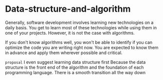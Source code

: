 # Data-structure-and-algorithm

Generally, software development involves learning new technologies on a daily basis. You get to learn most of these technologies while using them in one of your projects. However, it is not the case with algorithms.

If you don't know algorithms well, you won't be able to identify if you can optimize the code you are writing right now. You are expected to know them in advance and apply them wherever possible and critical.

`proposal`
I even suggest learning data structure first
Because the data structure is the front end of the algorithm and the foundation of each programming language. There is a smooth transition all the way down
